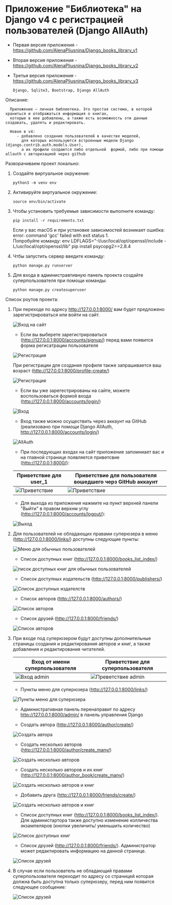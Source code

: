 # Приложение "Библиотека" на Django v4 c регистрацией пользователей (Django AllAuth)

* Первая версия приложения - https://github.com/AlenaPliusnina/Django_books_library_v1
* Вторая версия приложения - https://github.com/AlenaPliusnina/Django_books_library_v2
* Третья версия приложения - https://github.com/AlenaPliusnina/Django_books_library_v3

      Django, Sqlite3, Bootstrap, Django AllAuth
      
Описание:

      Приложение — личная библиотека. Это простая система, в которой храниться и отображаться информация о книгах, 
      которые в нее добавлены, а также есть возможность эти данные создавать, удалять и редактировать.

      Новое в v4:
         - добавлено создание пользователей в качестве моделей, 
           для которых используются встроенные модели Django (django.contrib.auth.models.User), 
           а их профили создаются либо отдельной  формой, либо при помощи allauth с авторизацией через github

Разворачиваем проект локально:

1. Создайте виртуальное окружение: 

       python3 -m venv env
       
2. Активируйте виртуальное окружение: 

       source env/bin/activate
       
3. Чтобы установить требуемые зависимости выполните команду: 

       pip install -r requirements.txt
   
   Если у вас macOS и при установке зависимостей возникает ошибка:  error: command 'gcc' failed with exit status 1.   
   Попробуйте команду: env LDFLAGS="-I/usr/local/opt/openssl/include -L/usr/local/opt/openssl/lib" pip install psycopg2==2.8.4
       
4. Чтбы запустить сервер введите команду: 

       python manage.py runserver

5. Для входа в администравтивную панель проекта создайте суперпользователя при помощи команды: 

       python manage.py createsuperuser


Список роутов проекта:

1. При переходе по адресу http://127.0.0.1:8000/ вам будет предложено зарегистрироваться или войти на сайт.
   
   ![Вход на сайт](/screenshots/screen_1.png)
   
   - Если вы выберете зарегистрироваться (http://127.0.0.1:8000/accounts/signup/) перед вами появится форма регисатрации пользователя
   
   ![Регистрация](/screenshots/screen_2.png)
   
   При регистрации для создания профиля также запрашивается ваш возраст (http://127.0.0.1:8000/profile-create/)
   
   ![Регистрация](/screenshots/screen_3.png)
   
   - Если вы уже зарегестрированы на сайте, можете воспользоваться формой входа (http://127.0.0.1:8000/accounts/login/)
   
   ![Вход](/screenshots/screen_5.png)
   
   - Вход также можно осуществить через аккаунт на GitHub (реализовано при помощи Django AllAuth, http://127.0.0.1:8000/accounts/login/)
   
   ![AllAuth](/screenshots/screen_7.png)
   
   - При последующих входах на сайт приложение запомниает вас и на главной странице появляется приветсвие (http://127.0.0.1:8000/):
   
   |           Приветствие для user_1          | Приветствие для пользователя вошедшего черз GitHub аккаунт|
   |-------------------------------------------|-----------------------------------------------------------|
   | ![Приветствие](/screenshots/screen_6.png) |         ![Приветствие](/screenshots/screen_8.png)         |
   
   - Для выхода из приложения нажмите на пункт верхней панели "Выйти" в правом верхнм углу (http://127.0.0.1:8000/accounts/logout/):
   
   ![Выход](/screenshots/screen_4.png)
   
2. Для пользователей не обладающих правами суперюзера в меню (http://127.0.0.1:8000/links/) доступны следующие пункты:

   ![Меню для обычных пользователей](/screenshots/screen_9.png)
   
   - Список доступных книг (http://127.0.0.1:8000/books_list_index/)
   
   ![писок доступных книг для обычных пользователей](/screenshots/screen_10.png)
   
   - Список доступных издательств (http://127.0.0.1:8000/publishers/)
   
   ![Список доступных издателств](/screenshots/screen_11.png)
   
   - Список авторов (http://127.0.0.1:8000/authors/)
   
   ![Список авторов](/screenshots/screen_12.png)
   
   - Список друзей (http://127.0.0.1:8000/friends/)
   
   ![Список авторов](/screenshots/screen_13.png)
  
3. При входе под суперюзером будут доступны дополнительные страницы создания и редактирования авторов и книг, а также добавления и редактирования читателей.
   
   |     Вход от имени суперпользователя       |         Приветствие для суперпользователя        |
   |-------------------------------------------|--------------------------------------------------|
   | ![Вход admin](/screenshots/screen_14.png) | ![Преветствие admin](/screenshots/screen_15.png) |
   
   - Пункты меню для суперюзера (http://127.0.0.1:8000/links/)
   
   ![Пункты меню для суперюзера](/screenshots/screen_16.png)
   
   - Административная панель перенаправит по адресу http://127.0.0.1:8000/admin/ в панель управления Django
   
   - Создать автора (http://127.0.0.1:8000/author/create/)
   
   ![Создать автора](/screenshots/screen_17.png)
   
   - Создать несколько авторов (http://127.0.0.1:8000/author/create_many/) 
   
   ![Создать несколько авторов](/screenshots/screen_18.png)
   
   - Создать несколько авторов и их книг (http://127.0.0.1:8000/author_book/create_many/)
   
   ![Создать несколько авторов и книг](/screenshots/screen_19.png)
   
   - Добавить друга (http://127.0.0.1:8000/friends/create/)
   
   ![Создать несколько авторов и книг](/screenshots/screen_20.png)
   
   - Список доступных книг (http://127.0.0.1:8000/books_list_index/). Для администартора также доступно изменение колличества экзампеляров (кнопки увеличить/       уменьшить количество)
   
   ![Список доступных книг](/screenshots/screen_21.png)
   
   - Список друзей (http://127.0.0.1:8000/friends/). Администратор может редактировать информацию на данной странице.
   
   ![Список друзей](/screenshots/screen_22.png)
   
4. В случае если пользователь не обладающий правами суперпользователя переходит по адресу со страницей которая должна быть доступна только суперюзеру, перед ним появится следующее сообщение:

   ![Список друзей](/screenshots/screen_23.png)
